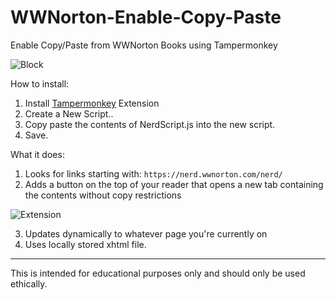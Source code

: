 # WWNorton-Enable-Copy-Paste
Enable Copy/Paste from WWNorton Books using Tampermonkey

![Block](https://i.imgur.com/iFPmttm.png)

How to install: 
1. Install [Tampermonkey](https://www.tampermonkey.net/) Extension
2. Create a New Script..
3. Copy paste the contents of NerdScript.js into the new script.
4. Save.


What it does:
1. Looks for links starting with: ``https://nerd.wwnorton.com/nerd/``
2. Adds a button on the top of your reader that opens a new tab containing the contents without copy restrictions

![Extension](https://i.imgur.com/ch01v3m.png)

3. Updates dynamically to whatever page you're currently on
4. Uses locally stored xhtml file. 

-------------------

This is intended for educational purposes only and should only be used ethically.
